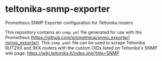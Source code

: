 # teltonika-snmp-exporter
Prometheus SNMP Exporter configuration for Teltonika routers

This repository contains an `snmp.yml` file generated for use with the Prometheus [https://github.com/prometheus/snmp_exporter](snmp_exporter). This `snmp.yaml` file can be used to scrape Teltonika RUT2XX and 9XX routers with the custom OIDs listed on Teltonika's SNMP wiki page: https://wiki.teltonika.lt/index.php?title=SNMP
